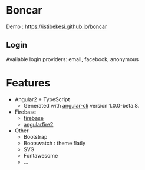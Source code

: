 # Boncar

Demo : https://istibekesi.github.io/boncar

## Login

Available login providers: email, facebook, anonymous

# Features

* Angular2 + TypeScript
  * Generated with [angular-cli](https://github.com/angular/angular-cli) version 1.0.0-beta.8.
* Firebase
  * [firebase](https://firebase.google.com/)
  * [angularfire2](https://github.com/angular/angularfire2)
* Other
  * Bootstrap
  * Bootswatch : theme flatly
  * SVG
  * Fontawesome
  * ...


